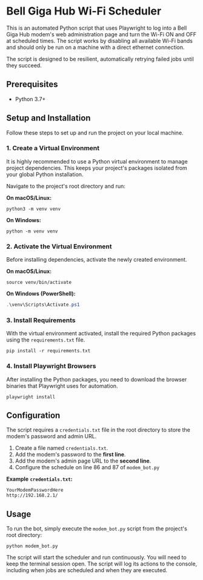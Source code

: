 # Bell Giga Hub Wi-Fi Scheduler

This is an automated Python script that uses Playwright to log into a Bell Giga Hub modem's web administration page and turn the Wi-Fi ON and OFF at scheduled times. The script works by disabling all available Wi-Fi bands and should only be run on a machine with a direct ethernet connection.

The script is designed to be resilient, automatically retrying failed jobs until they succeed.

## Prerequisites

* Python 3.7+

## Setup and Installation

Follow these steps to set up and run the project on your local machine.

### 1. Create a Virtual Environment

It is highly recommended to use a Python virtual environment to manage project dependencies. This keeps your project's packages isolated from your global Python installation.

Navigate to the project's root directory and run:

**On macOS/Linux:**

```Shell
python3 -m venv venv
```

**On Windows:**

```Shell
python -m venv venv
```

### 2. Activate the Virtual Environment

Before installing dependencies, activate the newly created environment.

**On macOS/Linux:**

```Shell
source venv/bin/activate
```

**On Windows (PowerShell):**

```PowerShell
.\venv\Scripts\Activate.ps1
```

### 3. Install Requirements

With the virtual environment activated, install the required Python packages using the `requirements.txt` file.

```Shell
pip install -r requirements.txt
```

### 4. Install Playwright Browsers

After installing the Python packages, you need to download the browser binaries that Playwright uses for automation.

```Shell
playwright install
```

## Configuration

The script requires a `credentials.txt` file in the root directory to store the modem's password and admin URL.

1. Create a file named `credentials.txt`.
2. Add the modem's password to the **first line**.
3. Add the modem's admin page URL to the **second line**.
4. Configure the schedule on line 86 and 87 of `modem_bot.py`

**Example** **`credentials.txt`:**

```
YourModemPasswordHere
http://192.168.2.1/
```

## Usage

To run the bot, simply execute the `modem_bot.py` script from the project's root directory:

```Shell
python modem_bot.py
```

The script will start the scheduler and run continuously. You will need to keep the terminal session open. The script will log its actions to the console, including when jobs are scheduled and when they are executed.
